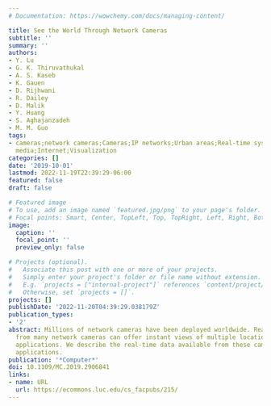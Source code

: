 ```yaml
---
# Documentation: https://wowchemy.com/docs/managing-content/

title: See the World Through Network Cameras
subtitle: ''
summary: ''
authors:
- Y. Lu
- G. K. Thiruvathukal
- A. S. Kaseb
- K. Gauen
- D. Rijhwani
- R. Dailey
- D. Malik
- Y. Huang
- S. Aghajanzadeh
- M. M. Guo
tags:
- cameras;network cameras;Cameras;IP networks;Urban areas;Real-time systems;Streaming
  media;Internet;Visualization
categories: []
date: '2019-10-01'
lastmod: 2022-11-19T22:39:29-06:00
featured: false
draft: false

# Featured image
# To use, add an image named `featured.jpg/png` to your page's folder.
# Focal points: Smart, Center, TopLeft, Top, TopRight, Left, Right, BottomLeft, Bottom, BottomRight.
image:
  caption: ''
  focal_point: ''
  preview_only: false

# Projects (optional).
#   Associate this post with one or more of your projects.
#   Simply enter your project's folder or file name without extension.
#   E.g. `projects = ["internal-project"]` references `content/project/deep-learning/index.md`.
#   Otherwise, set `projects = []`.
projects: []
publishDate: '2022-11-20T04:39:29.038179Z'
publication_types:
- '2'
abstract: Millions of network cameras have been deployed worldwide. Real-time data
  from many network cameras can offer instant views of multiple locations for many
  applications. We describe the real-time data available from these cameras and potential
  applications.
publication: '*Computer*'
doi: 10.1109/MC.2019.2906841
links:
- name: URL
  url: https://ecommons.luc.edu/cs_facpubs/215/
---
```


